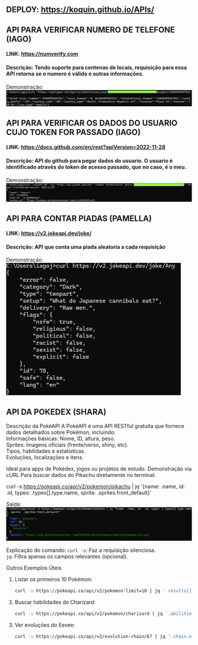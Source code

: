 ## DEPLOY: https://koquin.github.io/APIs/

## API PARA VERIFICAR NUMERO DE TELEFONE (IAGO)
#### LINK: https://numverify.com
#### Descrição: Tendo suporte para centenas de locais, requisição para essa API retorna se o numero é válido e outras informações.
Demonstração:
![demonstracao](./demonstracao.png)

## API PARA VERIFICAR OS DADOS DO USUARIO CUJO TOKEN FOR PASSADO (IAGO)
#### LINK: https://docs.github.com/en/rest?apiVersion=2022-11-28
#### Descrição: API do github para pegar dados do usuario. O usuario é identificado através do token de acesso passado, que no caso, é o meu.
Demonstração:
![demonstracao2](./demonstracao2.png)

## API PARA CONTAR PIADAS (PAMELLA)
#### LINK: https://v2.jokeapi.dev/joke/
#### Descrição: API que conta uma piada aleatoria a cada requisição
Demonstração: 
![demonstracao3](./demonstracao3.png)

## API DA POKEDEX (SHARA)
Descrição da PokéAPI 
A PokéAPI  é uma API RESTful gratuita que fornece dados detalhados sobre Pokémon, incluindo:  
Informações básicas: Nome, ID, altura, peso.  
Sprites: Imagens oficiais (frente/verso, shiny, etc).  
Tipos, habilidades e estatísticas.  
Evoluções, localizações e itens.  

Ideal para apps de Pokédex, jogos ou projetos de estudo. 
Demonstração via cURL
Para buscar dados do Pikachu diretamente no terminal:  

curl -s https://pokeapi.co/api/v2/pokemon/pikachu | jq '{name: .name, id: .id, types: .types[].type.name, sprite: .sprites.front_default}'

Saída:
![demonstracao5](./demonstracao5.png)

Explicação do comando: 
 `curl -s`: Faz a requisição silenciosa.  
`jq`: Filtra apenas os campos relevantes (opcional).  

Outros Exemplos Úteis
1. Listar os primeiros 10 Pokémon:  
   ```bash
   curl -s https://pokeapi.co/api/v2/pokemon?limit=10 | jq '.results[] | .name'
   ```

2. Buscar habilidades do Charizard:  
   ```bash
   curl -s https://pokeapi.co/api/v2/pokemon/charizard | jq '.abilities[].ability.name'
   ```

3. Ver evoluções do Eevee:  
   ```bash
   curl -s https://pokeapi.co/api/v2/evolution-chain/67 | jq '.chain.evolves_to[].species.name'
   ```

